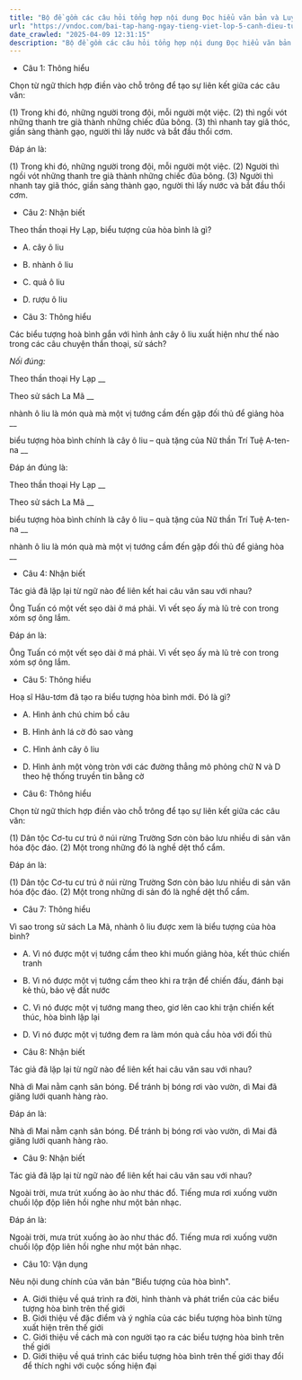 ```yaml
---
title: "Bộ đề gồm các câu hỏi tổng hợp nội dung Đọc hiểu văn bản và Luyện từ và câu được học ở Tuần 28 trong chương trình Tiếng Việt lớp 5 Tập 2 Cánh Diều"
url: "https://vndoc.com/bai-tap-hang-ngay-tieng-viet-lop-5-canh-dieu-tuan-28-thu-3-337954"
date_crawled: "2025-04-09 12:31:15"
description: "Bộ đề gồm các câu hỏi tổng hợp nội dung Đọc hiểu văn bản và Luyện từ và câu được học ở Tuần 28 trong chương trình Tiếng Việt lớp 5 Tập 2 Cánh Diều"
---
```


* Câu 1:  Thông hiểu

Chọn từ ngữ thích hợp điền vào chỗ trông để tạo sự liên kết giữa các câu văn:

(1) Trong khi đó, những người trong đội, mỗi người một việc. (2)  thì ngồi vót những thanh tre già thành những chiếc đũa bông. (3)  thì nhanh tay giã thóc, giần sàng thành gạo, người thì lấy nước và bắt đầu thổi cơm.

Đáp án là:

(1) Trong khi đó, những người trong đội, mỗi người một việc. (2) Người thì ngồi vót những thanh tre già thành những chiếc đũa bông. (3) Người thì nhanh tay giã thóc, giần sàng thành gạo, người thì lấy nước và bắt đầu thổi cơm.

* Câu 2:  Nhận biết

Theo thần thoại Hy Lạp, biểu tượng của hòa bình là gì?

  * A. cây ô liu 
  * B. nhành ô liu 
  * C. quả ô liu 
  * D. rượu ô liu 



* Câu 3:  Thông hiểu

Các biểu tượng hoà bình gắn với hình ảnh cây ô liu xuất hiện như thế nào trong các câu chuyện thần thoại, sử sách?

_Nối đúng:_

Theo thần thoại Hy Lạp  __

Theo sử sách La Mã __

nhành ô liu là món quà mà một vị tướng cầm đến gặp đối thủ để giảng hòa __

biểu tượng hòa bình chính là cây ô liu – quà tặng của Nữ thần Trí Tuệ A-ten-na __

Đáp án đúng là:

Theo thần thoại Hy Lạp __

Theo sử sách La Mã __

biểu tượng hòa bình chính là cây ô liu – quà tặng của Nữ thần Trí Tuệ A-ten-na __

nhành ô liu là món quà mà một vị tướng cầm đến gặp đối thủ để giảng hòa __

* Câu 4: Nhận biết

Tác giả đã lặp lại từ ngữ nào để liên kết hai câu văn sau với nhau?

Ông Tuấn có một vết sẹo dài ở má phải. Vì vết sẹo ấy mà lũ trẻ con trong xóm sợ ông lắm.

Đáp án là:

Ông Tuấn có một vết sẹo dài ở má phải. Vì vết sẹo ấy mà lũ trẻ con trong xóm sợ ông lắm.

* Câu 5:  Thông hiểu

Hoạ sĩ Hâu-tơm đã tạo ra biểu tượng hòa bình mới. Đó là gì?

  * A. Hình ảnh chú chim bồ câu 
  * B. Hình ảnh lá cờ đỏ sao vàng 
  * C. Hình ảnh cây ô liu 
  * D. Hình ảnh một vòng tròn với các đường thẳng mô phỏng chữ N và D theo hệ thống truyền tin bằng cờ 



* Câu 6:  Thông hiểu

Chọn từ ngữ thích hợp điền vào chỗ trông để tạo sự liên kết giữa các câu văn:

(1) Dân tộc Cơ-tu cư trú ở núi rừng Trường Sơn còn bảo lưu nhiều di sản văn hóa độc đáo. (2) Một trong những  đó là nghề dệt thổ cẩm.

Đáp án là:

(1) Dân tộc Cơ-tu cư trú ở núi rừng Trường Sơn còn bảo lưu nhiều di sản văn hóa độc đáo. (2) Một trong những di sản đó là nghề dệt thổ cẩm.

* Câu 7:  Thông hiểu

Vì sao trong sử sách La Mã, nhành ô liu được xem là biểu tượng của hòa bình?

  * A. Vì nó được một vị tướng cầm theo khi muốn giảng hòa, kết thúc chiến tranh 
  * B. Vì nó được một vị tướng cầm theo khi ra trận để chiến đấu, đánh bại kẻ thù, bảo vệ đất nước 
  * C. Vì nó được một vị tướng mang theo, giơ lên cao khi trận chiến kết thúc, hòa bình lập lại 
  * D. Vì nó được một vị tướng đem ra làm món quà cầu hòa với đối thủ 



* Câu 8:  Nhận biết

Tác giả đã lặp lại từ ngữ nào để liên kết hai câu văn sau với nhau?

Nhà dì Mai nằm cạnh sân bóng. Để tránh bị bóng rơi vào vườn, dì Mai đã giăng lưới quanh hàng rào.

Đáp án là:

Nhà dì Mai nằm cạnh sân bóng. Để tránh bị bóng rơi vào vườn, dì Mai đã giăng lưới quanh hàng rào.

* Câu 9:  Nhận biết

Tác giả đã lặp lại từ ngữ nào để liên kết hai câu văn sau với nhau?

Ngoài trời, mưa trút xuống ào ào như thác đổ. Tiếng mưa rơi xuống vườn chuối lộp độp liên hồi nghe như một bản nhạc.

Đáp án là:

Ngoài trời, mưa trút xuống ào ào như thác đổ. Tiếng mưa rơi xuống vườn chuối lộp độp liên hồi nghe như một bản nhạc.

* Câu 10:  Vận dụng

Nêu nội dung chính của văn bản "Biểu tượng của hòa bình".

  * A. Giới thiệu về quá trình ra đời, hình thành và phát triển của các biểu tượng hòa bình trên thế giới 
  * B. Giới thiệu về đặc điểm và ý nghĩa của các biểu tượng hòa bình từng xuất hiện trên thế giới 
  * C. Giới thiệu về cách mà con người tạo ra các biểu tượng hòa bình trên thế giới 
  * D. Giới thiệu về quá trình các biểu tượng hòa bình trên thế giới thay đổi để thích nghi với cuộc sống hiện đại 


